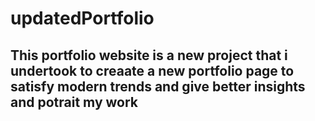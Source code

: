 # updatedPortfolio

## This portfolio website is a new project that i undertook to creaate a new portfolio page to satisfy modern trends and give better insights and potrait my work 